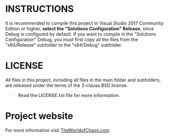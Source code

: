# INSTRUCTIONS
It is recommended to compile this project in Visual Studio 2017 Community Edition or higher, **select the "Solutions Configuration" Release**, since Debug is configured by default. If you want to compile in the "Solutions Configuration" Debug, you must first copy all the files from the "x64/Release" subfolder to the "x64/Debug" subfolder.

# LICENSE
All files in this project, including all files in the main folder and subfolders, are released under the terms of the 3-clause BSD license.
> **Read the LICENSE.txt file for more information.**

# Project website
For more information visit [TheWorldofChaos.com](https://www.theworldofchaos.com)
